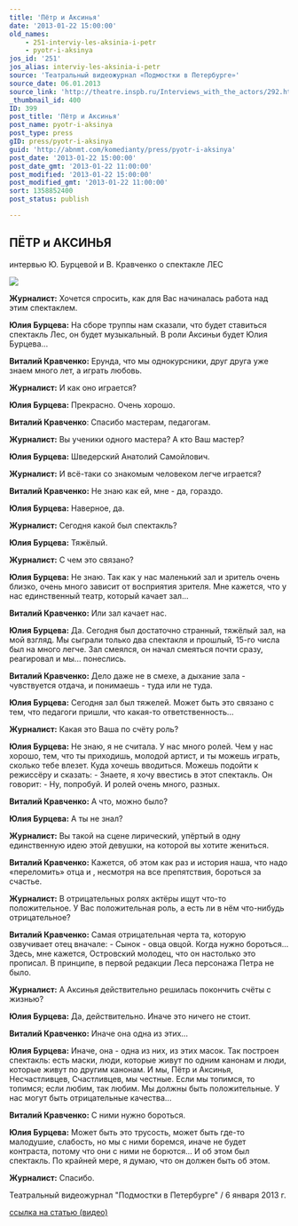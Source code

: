 ```yaml
---
title: 'Пётр и Аксинья'
date: '2013-01-22 15:00:00'
old_names:
    - 251-interviy-les-aksinia-i-petr
    - pyotr-i-aksinya
jos_id: '251'
jos_alias: interviy-les-aksinia-i-petr
source: 'Театральный видеожурнал «Подмостки в Петербурге»'
source_date: 06.01.2013
source_link: 'http://theatre.inspb.ru/Interviews_with_the_actors/292.html'
_thumbnail_id: 400
ID: 399
post_title: 'Пётр и Аксинья'
post_name: pyotr-i-aksinya
post_type: press
gID: press/pyotr-i-aksinya
guid: 'http://abnmt.com/komedianty/press/pyotr-i-aksinya'
post_date: '2013-01-22 15:00:00'
post_date_gmt: '2013-01-22 11:00:00'
post_modified: '2013-01-22 15:00:00'
post_modified_gmt: '2013-01-22 11:00:00'
sort: 1358852400
post_status: publish

---
```


## ПЁТР и АКСИНЬЯ

интервью Ю. Бурцевой и В. Кравченко о спектакле ЛЕС

![](image-01.jpg)

**Журналист:** Хочется спросить, как для Вас начиналась работа над этим спектаклем.

**Юлия Бурцева:** На сборе труппы нам сказали, что будет ставиться спектакль Лес, он будет музыкальный. В роли Аксиньи будет Юлия Бурцева...

**Виталий Кравченко:** Ерунда, что мы однокурсники, друг друга уже знаем много лет, а играть любовь.

**Журналист:** И как оно играется?

**Юлия Бурцева:** Прекрасно. Очень хорошо.

**Виталий Кравченко**: Спасибо мастерам, педагогам.

**Журналист:** Вы ученики одного мастера? А кто Ваш мастер?

**Юлия Бурцева:** Шведерский Анатолий Самойлович.

**Журналист:** И всё-таки со знакомым человеком легче играется?

**Виталий Кравченко:** Не знаю как ей, мне - да, гораздо.

**Юлия Бурцева:** Наверное, да.

**Журналист:** Сегодня какой был спектакль?

**Юлия Бурцева:** Тяжёлый.

**Журналист:** С чем это связано?

**Юлия Бурцева:** Не знаю. Так как у нас маленький зал и зритель очень близко, очень много зависит от восприятия зрителя. Мне кажется, что у нас единственный театр, который качает зал...

**Виталий Кравченко:** Или зал качает нас.

**Юлия Бурцева:** Да. Сегодня был достаточно странный, тяжёлый зал, на мой взгляд. Мы сыграли только два спектакля и прошлый, 15-го числа был на много легче. Зал смеялся, он начал смеяться почти сразу, реагировал и мы... понеслись.

**Виталий Кравченко:** Дело даже не в смехе, а дыхание зала - чувствуется отдача, и понимаешь - туда или не туда.

**Юлия Бурцева:** Сегодня зал был тяжелей. Может быть это связано с тем, что педагоги пришли, что какая-то ответственность...

**Журналист:** Какая это Ваша по счёту роль?

**Юлия Бурцева:** Не знаю, я не считала. У нас много ролей. Чем у нас хорошо, тем, что ты приходишь, молодой артист, и ты можешь играть, сколько тебе влезет. Куда хочешь вводиться. Можешь подойти к режиссёру и сказать: - Знаете, я хочу ввестись в этот спектакль. Он говорит: - Ну, попробуй. И ролей очень много, разных.

**Виталий Кравченко:** А что, можно было?

**Юлия Бурцева:** А ты не знал?

**Журналист:** Вы такой на сцене лирический, упёртый в одну единственную идею этой девушки, на которой вы хотите жениться.

**Виталий Кравченко:** Кажется, об этом как раз и история наша, что надо «переломить» отца и , несмотря на все препятствия, бороться за счастье.

**Журналист:** В отрицательных ролях актёры ищут что-то положительное. У Вас положительная роль, а есть ли в нём что-нибудь отрицательное?

**Виталий Кравченко:** Самая отрицательная черта та, которую озвучивает отец вначале: - Сынок - овца овцой. Когда нужно бороться... Здесь, мне кажется, Островский молодец, что он настолько это прописал. В принципе, в первой редакции Леса персонажа Петра не было.

**Журналист:** А Аксинья действительно решилась покончить счёты с жизнью?

**Юлия Бурцева:** Да, действительно. Иначе это ничего не стоит.

**Виталий Кравченко:** Иначе она одна из этих...

**Юлия Бурцева:** Иначе, она - одна из них, из этих масок. Так построен спектакль: есть маски, люди, которые живут по одним канонам и люди, которые живут по другим канонам. И мы, Пётр и Аксинья, Несчастливцев, Счастливцев, мы честные. Если мы топимся, то топимся; если любим, так любим. Мы должны быть положительные. У нас могут быть отрицательные качества...

**Виталий Кравченко:** С ними нужно бороться.

**Юлия Бурцева:** Может быть это трусость, может быть где-то малодушие, слабость, но мы с ними боремся, иначе не будет контраста, потому что они с ними не борются... И об этом был спектакль. По крайней мере, я думаю, что он должен быть об этом.

**Журналист:** Спасибо.

Театральный видеожурнал "Подмостки в Петербурге" / 6 января 2013 г.

[ссылка на статью (видео)][0]

[0]: http://theatre.inspb.ru/Interviews_with_the_actors/292.html